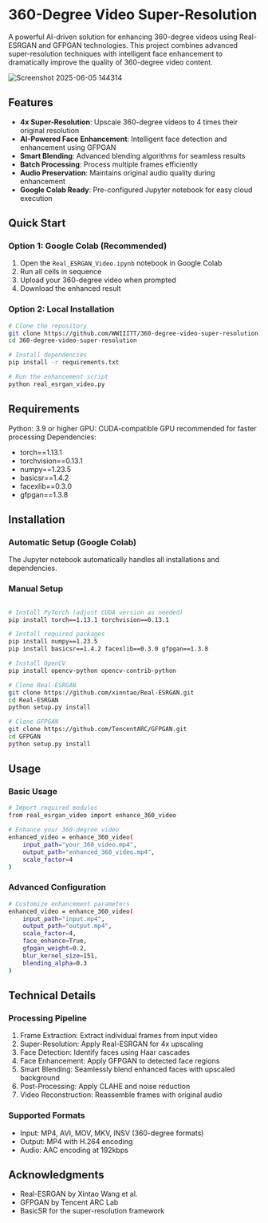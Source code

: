 # 360-Degree Video Super-Resolution

A powerful AI-driven solution for enhancing 360-degree videos using Real-ESRGAN and GFPGAN technologies. This project combines advanced super-resolution techniques with intelligent face enhancement to dramatically improve the quality of 360-degree video content.

![Screenshot 2025-06-05 144314](https://github.com/user-attachments/assets/aa08b953-795b-42c5-871e-d79bce56bd13)

##  Features

- **4x Super-Resolution**: Upscale 360-degree videos to 4 times their original resolution
- **AI-Powered Face Enhancement**: Intelligent face detection and enhancement using GFPGAN
- **Smart Blending**: Advanced blending algorithms for seamless results
- **Batch Processing**: Process multiple frames efficiently
- **Audio Preservation**: Maintains original audio quality during enhancement
- **Google Colab Ready**: Pre-configured Jupyter notebook for easy cloud execution

##  Quick Start

### Option 1: Google Colab (Recommended)
1. Open the `Real_ESRGAN_Video.ipynb` notebook in Google Colab
2. Run all cells in sequence
3. Upload your 360-degree video when prompted
4. Download the enhanced result

### Option 2: Local Installation
```bash
# Clone the repository
git clone https://github.com/WWIIITT/360-degree-video-super-resolution.git
cd 360-degree-video-super-resolution

# Install dependencies
pip install -r requirements.txt

# Run the enhancement script
python real_esrgan_video.py
```

##  Requirements
Python: 3.9 or higher
GPU: CUDA-compatible GPU recommended for faster processing
Dependencies:

- torch==1.13.1
- torchvision==0.13.1
- numpy==1.23.5
- basicsr==1.4.2
- facexlib==0.3.0
- gfpgan==1.3.8

##  Installation
### Automatic Setup (Google Colab)
The Jupyter notebook automatically handles all installations and dependencies.

### Manual Setup
```bash

# Install PyTorch (adjust CUDA version as needed)
pip install torch==1.13.1 torchvision==0.13.1

# Install required packages
pip install numpy==1.23.5
pip install basicsr==1.4.2 facexlib==0.3.0 gfpgan==1.3.8

# Install OpenCV
pip install opencv-python opencv-contrib-python

# Clone Real-ESRGAN
git clone https://github.com/xinntao/Real-ESRGAN.git
cd Real-ESRGAN
python setup.py install

# Clone GFPGAN
git clone https://github.com/TencentARC/GFPGAN.git
cd GFPGAN
python setup.py install
```
##  Usage
### Basic Usage
```bash
# Import required modules
from real_esrgan_video import enhance_360_video

# Enhance your 360-degree video
enhanced_video = enhance_360_video(
    input_path="your_360_video.mp4",
    output_path="enhanced_360_video.mp4",
    scale_factor=4
)
```

### Advanced Configuration
```bash
# Customize enhancement parameters
enhanced_video = enhance_360_video(
    input_path="input.mp4",
    output_path="output.mp4",
    scale_factor=4,
    face_enhance=True,
    gfpgan_weight=0.2,
    blur_kernel_size=151,
    blending_alpha=0.3
)
```

##  Technical Details
### Processing Pipeline
1. Frame Extraction: Extract individual frames from input video
2. Super-Resolution: Apply Real-ESRGAN for 4x upscaling
3. Face Detection: Identify faces using Haar cascades
4. Face Enhancement: Apply GFPGAN to detected face regions
5. Smart Blending: Seamlessly blend enhanced faces with upscaled background
6. Post-Processing: Apply CLAHE and noise reduction
7. Video Reconstruction: Reassemble frames with original audio

### Supported Formats
- Input: MP4, AVI, MOV, MKV, INSV (360-degree formats)
- Output: MP4 with H.264 encoding
- Audio: AAC encoding at 192kbps

##  Acknowledgments
- Real-ESRGAN by Xintao Wang et al.
- GFPGAN by Tencent ARC Lab
- BasicSR for the super-resolution framework
